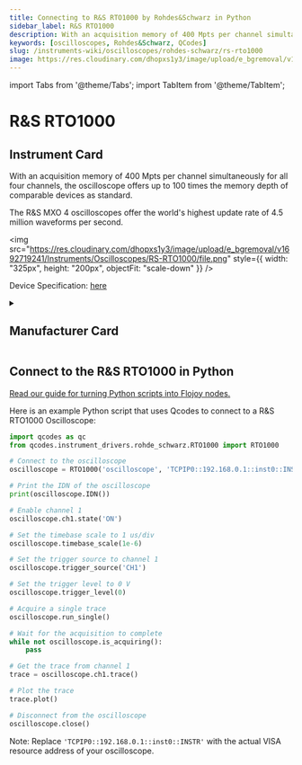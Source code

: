```yaml
---
title: Connecting to R&S RTO1000 by Rohdes&Schwarz in Python
sidebar_label: R&S RTO1000
description: With an acquisition memory of 400 Mpts per channel simultaneously for all four channels, the oscilloscope offers up to 100 times the memory depth of comparable devices as standard.The R&S MXO 4 oscilloscopes offer the world's highest update rate of 4.5 million waveforms per second.
keywords: [oscilloscopes, Rohdes&Schwarz, QCodes]
slug: /instruments-wiki/oscilloscopes/rohdes-schwarz/rs-rto1000
image: https://res.cloudinary.com/dhopxs1y3/image/upload/e_bgremoval/v1692719241/Instruments/Oscilloscopes/RS-RTO1000/file.png
---
```


import Tabs from '@theme/Tabs';
import TabItem from '@theme/TabItem';

# R&S RTO1000

## Instrument Card

<div className="flex">

<div>

With an acquisition memory of 400 Mpts per channel simultaneously for all four channels, the oscilloscope offers up to 100 times the memory depth of comparable devices as standard.

The R&S MXO 4 oscilloscopes offer the world's highest update rate of 4.5 million waveforms per second.

</div>

<img src="https://res.cloudinary.com/dhopxs1y3/image/upload/e_bgremoval/v1692719241/Instruments/Oscilloscopes/RS-RTO1000/file.png" style={{ width: "325px", height: "200px", objectFit: "scale-down" }} />

</div>

<div className="flex text-center">

<p>Device Specification: <a target="\_blank" href="https://scdn.rohde-schwarz.com/ur/pws/dl_downloads/dl_common_library/dl_brochures_and_datasheets/pdf_1/service_support_30/RTO_dat-sw_en_5214-5155-22_v2800.pdf">here</a></p>

</div>

<details style={{ marginTop: "15px"}}>
<summary><h2>Manufacturer Card</h2></summary>

<img src="https://res.cloudinary.com/dhopxs1y3/image/upload/v1692806194/Instruments/Vendor%20Logos/RohdeSchwarz.png" style={{ width: "100%", height: "170px",objectFit: "scale-down" }} />

Rohde & Schwarz GmbH & Co KG is an international electronics group specializing in the fields of electronic test equipment, broadcast & media, cybersecurity, radiomonitoring and radiolocation, and radiocommunication.

<ul>
  <li>Headquarters: Munich, Germany</li>
  <li>Yearly Revenue (millions, USD): 2500.0</li>
  <li>Vendor Website: <a href="https://www.rohde-schwarz.com/ca/home_48230.html">here</a></li>
</ul>
</details>

## Connect to the R&S RTO1000 in Python

[Read our guide for turning Python scripts into Flojoy nodes.](https://docs.flojoy.ai/custom-nodes/creating-custom-node/)
<Tabs>
<TabItem value="QCodes" label="QCodes">

Here is an example Python script that uses Qcodes to connect to a R&S RTO1000 Oscilloscope:

```python
import qcodes as qc
from qcodes.instrument_drivers.rohde_schwarz.RTO1000 import RTO1000

# Connect to the oscilloscope
oscilloscope = RTO1000('oscilloscope', 'TCPIP0::192.168.0.1::inst0::INSTR')

# Print the IDN of the oscilloscope
print(oscilloscope.IDN())

# Enable channel 1
oscilloscope.ch1.state('ON')

# Set the timebase scale to 1 us/div
oscilloscope.timebase_scale(1e-6)

# Set the trigger source to channel 1
oscilloscope.trigger_source('CH1')

# Set the trigger level to 0 V
oscilloscope.trigger_level(0)

# Acquire a single trace
oscilloscope.run_single()

# Wait for the acquisition to complete
while not oscilloscope.is_acquiring():
    pass

# Get the trace from channel 1
trace = oscilloscope.ch1.trace()

# Plot the trace
trace.plot()

# Disconnect from the oscilloscope
oscilloscope.close()
```

Note: Replace `'TCPIP0::192.168.0.1::inst0::INSTR'` with the actual VISA resource address of your oscilloscope.

</TabItem>
</Tabs>